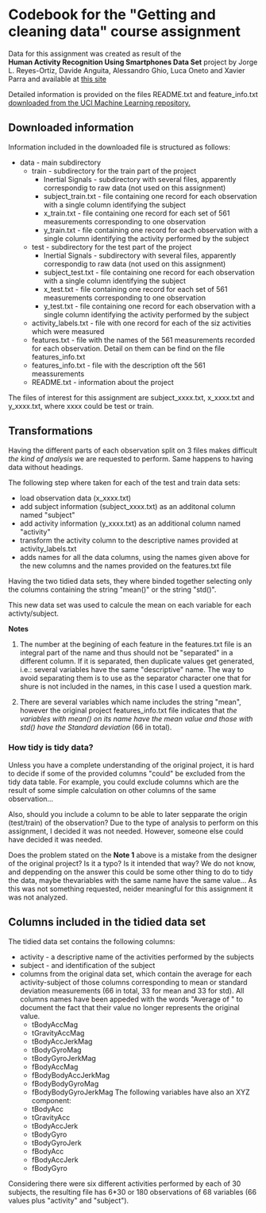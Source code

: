 # Codebook for the "Getting and cleaning data" course assignment

Data for this assignment was created as result of the  
**Human Activity Recognition Using Smartphones Data Set** project by Jorge L. Reyes-Ortiz, Davide Anguita, Alessandro Ghio, Luca Oneto and Xavier Parra and available at [this site](http://archive.ics.uci.edu/ml/datasets/Human+Activity+Recognition+Using+Smartphones)

Detailed information is provided on the files README.txt and feature_info.txt [downloaded from the UCI Machine Learning repository.](http://archive.ics.uci.edu/ml/machine-learning-databases/00240/)   

## Downloaded information

Information included in the downloaded file is structured as follows:

- data - main subdirectory
  - train - subdirectory for the train part of the project
    - Inertial Signals - subdirectory with several files, apparently correspondig to raw data (not used on this assignment)
    - subject_train.txt - file containing one record for each observation with a single column identifying the subject 
    - x_train.txt - file containing one record for each set of 561 measurements corresponding to one observation
    - y_train.txt - file containing one record for each observation with a single column identifying the activity performed by the subject 
  - test - subdirectory for the test part of the project
    - Inertial Signals - subdirectory with several files, apparently correspondig to raw data (not used on this assignment)
    - subject_test.txt - file containing one record for each observation with a single column identifying the subject 
    - x_test.txt - file containing one record for each set of 561 measurements corresponding to one observation
    - y_test.txt - file containing one record for each observation with a single column identifying the activity performed by the subject 
  - activity_labels.txt - file with one record for each of the siz activities which were measured 
  - features.txt - file with the names of the 561 measurements recorded for each observation. Detail on them can be find on the file features_info.txt
  - features_info.txt - file with the description oft the 561 meassurements 
  - README.txt - information about the project 

The files of interest for this assignment are subject_xxxx.txt, x_xxxx.txt and y_xxxx.txt, where xxxx could be test or train.

## Transformations

Having the different parts of each observation split on 3 files makes difficult _the kind of analysis_ we are requested to perform. Same happens to having data without headings. 

The following step where taken for each of the test and train data sets:
- load observation data (x_xxxx.txt)
- add subject information (subject_xxxx.txt) as an additonal column named "subject"
- add activity information (y_xxxx.txt) as an additional column named "activity"
- transform the activity column to the descriptive names provided at activity_labels.txt
- adds names for all the data columns, using the names given above for the new columns and the names provided on the features.txt file 

Having the two tidied data sets, they where binded together selecting only the columns containing the string "mean()" or the string "std()".

This new data set was used to calcule the mean on each variable for each activty/subject.     
 
**Notes**

1. The number at the begining of each feature in the features.txt file is an integral part of the name and thus should not be "separated" in a different column. If it is separated, then duplicate values get generated, i.e.: several variables have the same "descriptive" name. The way to avoid separating them is to use as the separator character one that for shure is not included in the names, in this case I used a question mark.

2. There are several variables which name includes the string "mean", however the original project features_info.txt file indicates that _the variables with mean() on its name have the mean value and those with std() have the Standard deviation_ (66 in total).

### How tidy is tidy data?

Unless you have a complete understanding of the original project, it is hard to decide if some of the provided columns "could" be excluded from the tidy data table. For example, you could exclude columns which are the result of some simple calculation on other columns of the same observation...

Also, should you include a column to be able to later sepparate the origin (test/train) of the observation? Due to the type of analysis to perform on this assignment, I decided it was not needed. However, someone else could have decided it was needed.

Does the problem stated on the **Note 1** above is a mistake from the designer of the original project? Is it a typo? Is it intended that way? We do not know, and deppending on the answer this could be some other thing to do to tidy the data, maybe thevariables with the same name have the same value... As this was not something requested, neider meaningful  for this assignment it was not analyzed. 

## Columns included in the tidied data set 

The tidied data set contains the following columns:
- activity - a descriptive name of the activities performed by the subjects
- subject - and identification of the subject 
- columns from the original data set, which contain the average for each activity-subject of those columns corresponding to mean or standard deviation measurements (66 in total, 33 for mean and 33 for std). All columns names have been appeded with the words "Average of " to document the fact that their value no longer represents the original value. 
  - tBodyAccMag
  - tGravityAccMag
  - tBodyAccJerkMag
  - tBodyGyroMag
  - tBodyGyroJerkMag
  - fBodyAccMag
  - fBodyBodyAccJerkMag
  - fBodyBodyGyroMag
  - fBodyBodyGyroJerkMag
The following variables have also an XYZ component:
  - tBodyAcc
  - tGravityAcc
  - tBodyAccJerk
  - tBodyGyro
  - tBodyGyroJerk
  - fBodyAcc
  - fBodyAccJerk
  - fBodyGyro

Considering there were six different activities performed by each of 30 subjects, the resulting file has 6*30 or 180 observations of 68 variables (66 values plus "activity" and "subject").  
  		 
